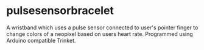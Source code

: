 # pulsesensorbracelet
A wristband which uses a pulse sensor connected to user's pointer finger to change colors of a neopixel based on users heart rate. Programmed using Arduino compatible Trinket.
